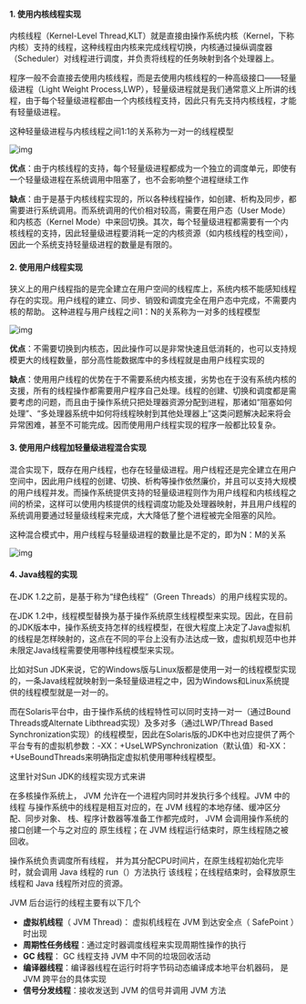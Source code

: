 #### 1. 使用内核线程实现

内核线程（Kernel-Level Thread,KLT）就是直接由操作系统内核（Kernel，下称内核）支持的线程，这种线程由内核来完成线程切换，内核通过操纵调度器（Scheduler）对线程进行调度，并负责将线程的任务映射到各个处理器上。

程序一般不会直接去使用内核线程，而是去使用内核线程的一种高级接口——轻量级进程（Light Weight Process,LWP），轻量级进程就是我们通常意义上所讲的线程，由于每个轻量级进程都由一个内核线程支持，因此只有先支持内核线程，才能有轻量级进程。

这种轻量级进程与内核线程之间1:1的关系称为一对一的线程模型

![img](http://pcc.huitogo.club/31902f02e98b2420f4f248967cfbfedd)



**优点**：由于内核线程的支持，每个轻量级进程都成为一个独立的调度单元，即使有一个轻量级进程在系统调用中阻塞了，也不会影响整个进程继续工作

**缺点**：由于是基于内核线程实现的，所以各种线程操作，如创建、析构及同步，都需要进行系统调用。而系统调用的代价相对较高，需要在用户态（User Mode）和内核态（Kernel Mode）中来回切换。其次，每个轻量级进程都需要有一个内核线程的支持，因此轻量级进程要消耗一定的内核资源（如内核线程的栈空间），因此一个系统支持轻量级进程的数量是有限的。



#### 2. 使用用户线程实现

狭义上的用户线程指的是完全建立在用户空间的线程库上，系统内核不能感知线程存在的实现。用户线程的建立、同步、销毁和调度完全在用户态中完成，不需要内核的帮助。 这种进程与用户线程之间1：N的关系称为一对多的线程模型

![img](http://pcc.huitogo.club/36a459bba3229b26fc741bbd9b10d412)



**优点**：不需要切换到内核态，因此操作可以是非常快速且低消耗的，也可以支持规模更大的线程数量，部分高性能数据库中的多线程就是由用户线程实现的

**缺点**：使用用户线程的优势在于不需要系统内核支援，劣势也在于没有系统内核的支援，所有的线程操作都需要用户程序自己处理。线程的创建、切换和调度都是需要考虑的问题，而且由于操作系统只把处理器资源分配到进程，那诸如“阻塞如何处理”、“多处理器系统中如何将线程映射到其他处理器上”这类问题解决起来将会异常困难，甚至不可能完成。因而使用用户线程实现的程序一般都比较复杂。



#### 3. 使用用户线程加轻量级进程混合实现

混合实现下，既存在用户线程，也存在轻量级进程。用户线程还是完全建立在用户空间中，因此用户线程的创建、切换、析构等操作依然廉价，并且可以支持大规模的用户线程并发。而操作系统提供支持的轻量级进程则作为用户线程和内核线程之间的桥梁，这样可以使用内核提供的线程调度功能及处理器映射，并且用户线程的系统调用要通过轻量级线程来完成，大大降低了整个进程被完全阻塞的风险。

这种混合模式中，用户线程与轻量级进程的数量比是不定的，即为N：M的关系

![img](http://pcc.huitogo.club/1a80f04ee280d71d1abd94a63a535598)



#### 4. Java线程的实现

在JDK 1.2之前，是基于称为“绿色线程”（Green Threads）的用户线程实现的。

在JDK 1.2中，线程模型替换为基于操作系统原生线程模型来实现。因此，在目前的JDK版本中，操作系统支持怎样的线程模型，在很大程度上决定了Java虚拟机的线程是怎样映射的，这点在不同的平台上没有办法达成一致，虚拟机规范中也并未限定Java线程需要使用哪种线程模型来实现。

比如对Sun JDK来说，它的Windows版与Linux版都是使用一对一的线程模型实现的，一条Java线程就映射到一条轻量级进程之中，因为Windows和Linux系统提供的线程模型就是一对一的。

而在Solaris平台中，由于操作系统的线程特性可以同时支持一对一（通过Bound Threads或Alternate Libthread实现）及多对多（通过LWP/Thread Based Synchronization实现）的线程模型，因此在Solaris版的JDK中也对应提供了两个平台专有的虚拟机参数：-XX：+UseLWPSynchronization（默认值）和-XX：+UseBoundThreads来明确指定虚拟机使用哪种线程模型。



这里针对Sun JDK的线程实现方式来讲

在多核操作系统上， JVM 允许在一个进程内同时并发执行多个线程。JVM 中的线程 与操作系统中的线程是相互对应的，在 JVM 线程的本地存储、缓冲区分配、同步对象、 栈、程序计数器等准备工作都完成时， JVM 会调用操作系统的接口创建一个与之对应的 原生线程；在 JVM 线程运行结束时，原生线程随之被回收。

操作系统负责调度所有线程， 并为其分配CPU时间片，在原生线程初始化完毕时，就会调用 Java 线程的 run（）方法执行 该线程；在线程结束时，会释放原生线程和 Java 线程所对应的资源。



JVM 后台运行的线程主要有以下几个

- **虚拟机线程**（ JVM Thread)： 虚拟机线程在 JVM 到达安全点（ SafePoint ）时出现
- **周期性任务线程**：通过定时器调度线程来实现周期性操作的执行
- **GC 线程**： GC 线程支持 JVM 中不同的垃圾回收活动
- **编译器线程**：编译器线程在运行时将字节码动态编译成本地平台机器码， 是JVM 跨平台的具体实现
- **信号分发线程**：接收发送到 JVM 的信号并调用 JVM 方法